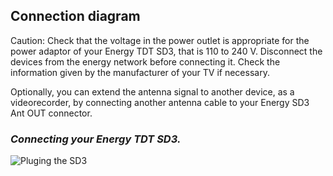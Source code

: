 ## Connection diagram

Caution: Check that the voltage in the power outlet is appropriate for the power adaptor of your Energy TDT SD3, that is 110 to 240 V. Disconnect the devices from the energy network before connecting it. Check the information given by the manufacturer of your TV if necessary.

Optionally, you can extend the antenna signal to another device, as a videorecorder, by connecting another antenna cable to your Energy SD3 Ant OUT connector.

### *Connecting your Energy TDT SD3.*

![Pluging the SD3](http://static.energysistem.com/images/manuals/42510/55d5dedf32ed6.jpg)

